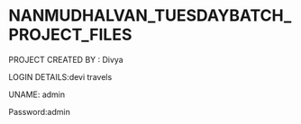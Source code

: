 # NANMUDHALVAN_TUESDAYBATCH_PROJECT_FILES

PROJECT CREATED BY : Divya 



LOGIN DETAILS:devi travels


UNAME: admin


Password:admin
